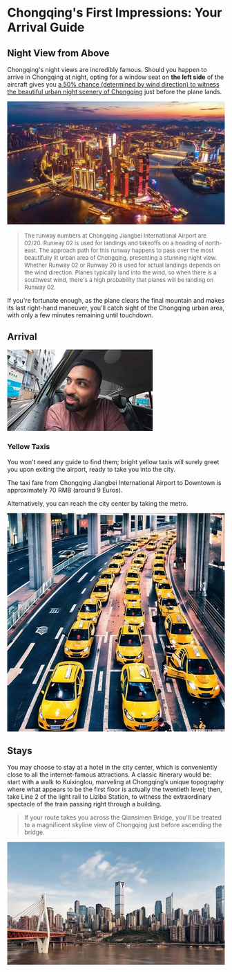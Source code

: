 # Chongqing's First Impressions: Your Arrival Guide

## Night View from Above

Chongqing's night views are incredibly famous. Should you happen to arrive in Chongqing at night, opting for a window seat on **the left side** of the aircraft gives you <u>a 50% chance (determined by wind direction) to witness the beautiful urban night scenery of Chongqing</u> just before the plane lands.

![Night View from Above](./assets/cq-night.jpg)

> <font size="2">The runway numbers at Chongqing Jiangbei International Airport are 02/20. Runway 02 is used for landings and takeoffs on a heading of north-east. The approach path for this runway happens to pass over the most beautifully lit urban area of Chongqing, presenting a stunning night view. Whether Runway 02 or Runway 20 is used for actual landings depends on the wind direction. Planes typically land into the wind, so when there is a southwest wind, there's a high probability that planes will be landing on Runway 02.</font>

If you're fortunate enough, as the plane clears the final mountain and makes its last right-hand maneuver, you'll catch sight of the Chongqing urban area, with only a few minutes remaining until touchdown.

## Arrival

<Youtube href="https://youtu.be/rZb_P7xDVJo?si=K3LCgMCUFiqGQIXr&t=391" title="Entering The LARGEST City in the WORLD (Chongqing, China) 🇨🇳 - KSquared">
<img src="../assets/youtube/entering-the-largest-city-in-the-world.jpg" alt="Entering The LARGEST City in the WORLD (Chongqing, China) 🇨🇳 - KSquared" />
</Youtube>

### Yellow Taxis

<Flex>
<div>
You won't need any guide to find them; bright yellow taxis will surely greet you upon exiting the airport, ready to take you into the city.

The taxi fare from Chongqing Jiangbei International Airport to Downtown is approximately 70 RMB (around 9 Euros).

Alternatively, you can reach the city center by taking the metro.

</div>
<div><img src="./assets/yellow-taxi.jpg" alt="Yellow Taxis" /></div>
</Flex>

## Stays

You may choose to stay at a hotel in the city center, which is conveniently close to all the internet-famous attractions. A classic itinerary would be: start with a walk to Kuixinglou, marveling at Chongqing’s unique topography where what appears to be the first floor is actually the twentieth level; then, take Line 2 of the light rail to Liziba Station, to witness the extraordinary spectacle of the train passing right through a building.

<Map height="40vh" center="106.552003,29.562696" :zoom="13" driving="106.638691,29.717337,airport|106.577708,29.567822,Skyline Viewpoint|106.587897,29.565634,Raffles" points="106.578953,29.562165,Hongyadong|106.530586,29.550659,Liziba Monorail Piercing Building|106.587897,29.565634,Raffles|106.582809,29.557813,Yangtze River Cable Car|106.573579,29.559729,Kuixinglou"></Map>

> If your route takes you across the Qiansimen Bridge, you'll be treated to a magnificent skyline view of Chongqing just before ascending the bridge.

![Chongqing SKyline](./assets/skyline.jpg)
